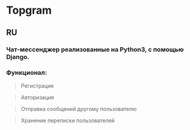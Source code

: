 # Topgram

## RU


### Чат-мессенджер реализованные на Python3, с помощью Django.

### Функционал:

>Регистрация

>Авторизация

>Отправка сообщений другому пользователю

>Хранение переписки пользователей


